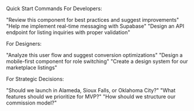Quick Start Commands
For Developers:

"Review this component for best practices and suggest improvements"
"Help me implement real-time messaging with Supabase"
"Design an API endpoint for listing inquiries with proper validation"

For Designers:

"Analyze this user flow and suggest conversion optimizations"
"Design a mobile-first component for role switching"
"Create a design system for our marketplace listings"

For Strategic Decisions:

"Should we launch in Alameda, Sioux Falls, or Oklahoma City?"
"What features should we prioritize for MVP?"
"How should we structure our commission model?"